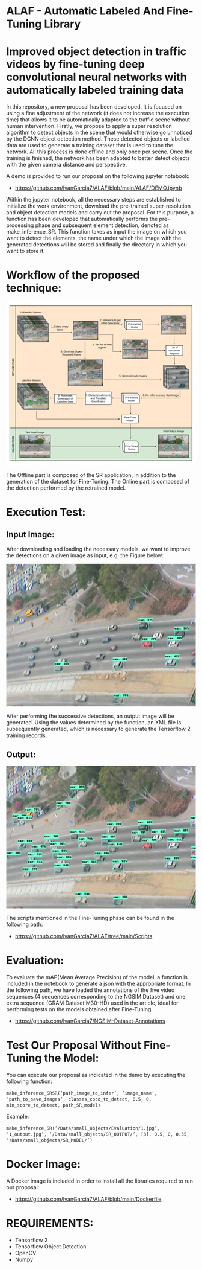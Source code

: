 # ALAF - Automatic Labeled And Fine-Tuning Library

# Improved object detection in traffic videos by fine-tuning deep convolutional neural networks with automatically labeled training data

In this repository, a new proposal has been developed. It is focused on using a fine adjustment of the network (it does not increase the execution time) that allows it to be automatically adapted to the traffic scene without human intervention. Firstly, we propose to apply a super resolution algorithm to detect objects in the scene that would otherwise go unnoticed by the DCNN object detection method. These detected objects or labelled data are used to generate a training dataset that is used to tune the network. All this process is done offline and only once per scene. Once the training is finished, the network has been adapted to better detect objects with the given camera distance and perspective.


A demo is provided to run our proposal on the following jupyter notebook:

* https://github.com/IvanGarcia7/ALAF/blob/main/ALAF/DEMO.ipynb

Within the jupyter notebook, all the necessary steps are established to initialize the work environment, download the pre-trained super-resolution and object detection models and carry out the proposal. For this purpose, a function has been developed that automatically performs the pre-processing phase and subsequent element detection, denoted as make_inference_SR. This function takes as input the image on which you want to detect the elements, the name under which the image with the generated detections will be stored and finally the directory in which you want to store it.


# Workflow of the proposed technique:

![WORKFLOW](https://github.com/IvanGarcia7/ALAF/blob/main/Images/Diagram.png?raw=true)


The Offline part is composed of the SR application, in addition to the generation of the dataset for Fine-Tuning. The Online part is composed of the detection performed by the retrained model.


# Execution Test:

## Input Image:

After downloading and loading the necessary models, we want to improve the detections on a given image as input, e.g. the Figure below:

![INPUT IMAGE](https://github.com/IvanGarcia7/ALAF/blob/main/Images/RAWS1.jpg?raw=true)


After performing the successive detections, an output image will be generated. Using the values determined by the function, an XML file is subsequently generated, which is necessary to generate the Tensorflow 2 training records.

## Output:

![OUTPUT IMAGE](https://github.com/IvanGarcia7/ALAF/blob/main/Images/OURSS1.jpg?raw=true)


The scripts mentioned in the Fine-Tuning phase can be found in the following path:

* https://github.com/IvanGarcia7/ALAF/tree/main/Scripts


# Evaluation:

To evaluate the mAP(Mean Average Precision) of the model, a function is included in the notebook to generate a json with the appropriate format. In the following path, we have loaded the annotations of the five video sequences (4 sequences corresponding to the NGSIM Dataset) and one extra sequence (GRAM Dataset M30-HD) used in the article, ideal for performing tests on the models obtained after Fine-Tuning.

* https://github.com/IvanGarcia7/NGSIM-Dataset-Annotations


# Test Our Proposal Without Fine-Tuning the Model:


You can execute our proposal as indicated in the demo by executing the following function:

``` 
make_inference_SRSR(‘path_image_to_infer’, ‘image_name’, ‘path_to_save_images‘, classes_coco_to_detect, 0.5, 0, min_score_to_detect, path_SR_model)
```

Example:

```
make_inference_SR(‘/Data/small_objects/Evaluation/1.jpg’, ‘1_output.jpg’, ‘/Data/small_objects/SR_OUTPUT/‘, [3], 0.5, 0, 0.35, ‘/Data/small_objects/SR_MODEL/‘)
```

# Docker Image:

A Docker image is included in order to install all the libraries required to run our proposal:

* https://github.com/IvanGarcia7/ALAF/blob/main/Dockerfile

# REQUIREMENTS:

* Tensorflow 2
* Tensorflow Object Detection
* OpenCV
* Numpy



